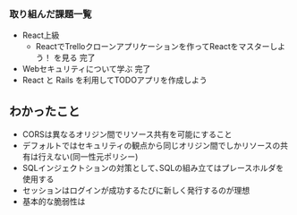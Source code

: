 ### 取り組んだ課題一覧
- React上級
  - ReactでTrelloクローンアプリケーションを作ってReactをマスターしよう！ を見る 完了
- Webセキュリティについて学ぶ 完了
- React と Rails を利用してTODOアプリを作成しよう
## わかったこと
- CORSは異なるオリジン間でリソース共有を可能にすること
- デフォルトではセキュリティの観点から同じオリジン間でしかリソースの共有は行えない(同一性元ポリシー)
- SQLインジェクトションの対策として､SQLの組み立てはプレースホルダを使用する
- セッションはログインが成功するたびに新しく発行するのが理想
- 基本的な脆弱性は<script>タグをhtmlに埋め込むことができ､ユーザー側でそれを表示したり､クリックさせることによって起きる
## 次やること
- React と Rails を利用してTODOアプリを作成しよう を見る
## 感じたこと
- アプリケーションの脆弱性をついた手法が､色々あって面白った
## 学習時間
- Today: 7h
- Total: 1031h35min